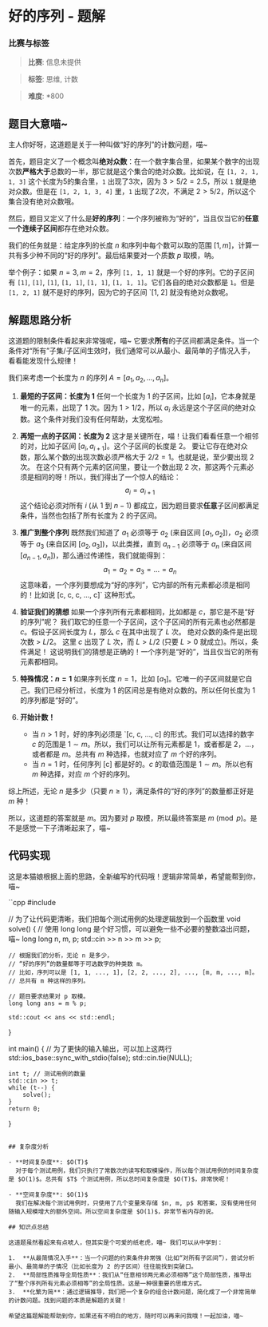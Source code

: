 # 好的序列 - 题解

### 比赛与标签
> **比赛**: 信息未提供

> **标签**: 思维, 计数

> **难度**: *800

## 题目大意喵~

主人你好呀，这道题是关于一种叫做“好的序列”的计数问题，喵~

首先，题目定义了一个概念叫**绝对众数**：在一个数字集合里，如果某个数字的出现次数**严格大于**总数的一半，那它就是这个集合的绝对众数。比如说，在 `[1, 2, 1, 1, 3]` 这个长度为5的集合里，`1` 出现了3次，因为 $3 > 5/2 = 2.5$，所以 `1` 就是绝对众数。但是在 `[1, 2, 1, 3, 4]` 里，`1` 出现了2次，不满足 $2 > 5/2$，所以这个集合没有绝对众数哦。

然后，题目又定义了什么是**好的序列**：一个序列被称为“好的”，当且仅当它的**任意一个连续子区间**都存在绝对众数。

我们的任务就是：给定序列的长度 $n$ 和序列中每个数可以取的范围 $[1, m]$，计算一共有多少种不同的“好的序列”。最后结果要对一个质数 $p$ 取模，呐。

举个例子：如果 $n=3, m=2$，序列 `[1, 1, 1]` 就是一个好的序列。它的子区间有 `[1]`, `[1]`, `[1]`, `[1, 1]`, `[1, 1]`, `[1, 1, 1]`。它们各自的绝对众数都是 `1`。但是 `[1, 2, 1]` 就不是好的序列，因为它的子区间 `[1, 2] 就没有绝对众数呢。

## 解题思路分析

这道题的限制条件看起来非常强呢，喵~ 它要求**所有**的子区间都满足条件。当一个条件对“所有”子集/子区间生效时，我们通常可以从最小、最简单的子情况入手，看看能发现什么规律！

我们来考虑一个长度为 $n$ 的序列 $A = [a_1, a_2, \dots, a_n]$。

1.  **最短的子区间：长度为 1**
    任何一个长度为 1 的子区间，比如 $[a_i]$，它本身就是唯一的元素，出现了 1 次。因为 $1 > 1/2$，所以 $a_i$ 永远是这个子区间的绝对众数。这个条件对我们没有任何帮助，太宽松啦。

2.  **再短一点的子区间：长度为 2**
    这才是关键所在，喵！让我们看看任意一个相邻的对，比如子区间 $[a_i, a_{i+1}]$。这个子区间的长度是 2。
    要让它存在绝对众数，那么某个数的出现次数必须严格大于 $2/2 = 1$。也就是说，至少要出现 2 次。
    在这个只有两个元素的区间里，要让一个数出现 2 次，那这两个元素必须是相同的呀！所以，我们得出了一个惊人的结论：
    $$
    a_i = a_{i+1}
    $$
    这个结论必须对所有 $i$ (从 $1$ 到 $n-1$) 都成立，因为题目要求**任意**子区间都满足条件，当然也包括了所有长度为 2 的子区间。

3.  **推广到整个序列**
    既然我们知道了 $a_1$ 必须等于 $a_2$ (来自区间 $[a_1, a_2]$)，$a_2$ 必须等于 $a_3$ (来自区间 $[a_2, a_3]$)，以此类推，直到 $a_{n-1}$ 必须等于 $a_n$ (来自区间 $[a_{n-1}, a_n]$)，那么通过传递性，我们就能得到：
    $$
    a_1 = a_2 = a_3 = \dots = a_n
    $$
    这意味着，一个序列要想成为“好的序列”，它内部的所有元素都必须是相同的！比如说 [c, c, c, ..., c]` 这种形式。

4.  **验证我们的猜想**
    如果一个序列所有元素都相同，比如都是 $c$，那它是不是“好的序列”呢？
    我们取它的任意一个子区间，这个子区间的所有元素也必然都是 $c$。假设子区间长度为 $L$，那么 $c$ 在其中出现了 $L$ 次。
    绝对众数的条件是出现次数 > $L/2$。
    这里 $c$ 出现了 $L$ 次，而 $L > L/2$ (只要 $L>0$ 就成立)。所以，条件满足！
    这说明我们的猜想是正确的！一个序列是“好的”，当且仅当它的所有元素都相同。

5.  **特殊情况：$n=1$**
    如果序列长度 $n=1$，比如 $[a_1]$。它唯一的子区间就是它自己。我们已经分析过，长度为 1 的区间总是有绝对众数的。所以任何长度为 1 的序列都是“好的”。

6.  **开始计数！**
    - 当 $n > 1$ 时，好的序列必须是 `[c, c, ..., c] 的形式。我们可以选择的数字 $c$ 的范围是 $1 \sim m$。所以，我们可以让所有元素都是 1，或者都是 2，...，或者都是 $m$。总共有 $m$ 种选择，也就对应了 $m$ 个好的序列。
    - 当 $n = 1$ 时，任何序列 [c] 都是好的。$c$ 的取值范围是 $1 \sim m$。所以也有 $m$ 种选择，对应 $m$ 个好的序列。

综上所述，无论 $n$ 是多少（只要 $n \ge 1$），满足条件的“好的序列”的数量都正好是 $m$ 种！

所以，这道题的答案就是 $m$。因为要对 $p$ 取模，所以最终答案是 $m \pmod p$。是不是感觉一下子清晰起来了，喵~

## 代码实现

这是本猫娘根据上面的思路，全新编写的代码哦！逻辑非常简单，希望能帮到你，喵~

``cpp
#include <iostream>

// 为了让代码更清晰，我们把每个测试用例的处理逻辑放到一个函数里
void solve() {
    // 使用 long long 是个好习惯，可以避免一些不必要的整数溢出问题，喵~
    long long n, m, p;
    std::cin >> n >> m >> p;

    // 根据我们的分析，无论 n 是多少，
    // “好的序列”的数量都等于可选数字的种类数 m。
    // 比如，序列可以是 [1, 1, ..., 1], [2, 2, ..., 2], ..., [m, m, ..., m]。
    // 总共有 m 种这样的序列。
    
    // 题目要求结果对 p 取模。
    long long ans = m % p;
    
    std::cout << ans << std::endl;
}

int main() {
    // 为了更快的输入输出，可以加上这两行
    std::ios_base::sync_with_stdio(false);
    std::cin.tie(NULL);

    int t; // 测试用例的数量
    std::cin >> t;
    while (t--) {
        solve();
    }
    return 0;
}
```

## 复杂度分析

- **时间复杂度**: $O(T)$
  对于每个测试用例，我们只执行了常数次的读写和取模操作，所以每个测试用例的时间复杂度是 $O(1)$。总共有 $T$ 个测试用例，所以总时间复杂度是 $O(T)$，非常快呢！

- **空间复杂度**: $O(1)$
  我们在解决每个测试用例时，只使用了几个变量来存储 $n, m, p$ 和答案，没有使用任何随输入规模增大的额外空间。所以空间复杂度是 $O(1)$，非常节省内存的说。

## 知识点总结

这道题虽然看起来有点唬人，但其实是个可爱的纸老虎，喵~ 我们可以从中学到：

1.  **从最简情况入手**：当一个问题的约束条件非常强（比如“对所有子区间”），尝试分析最小、最简单的子情况（比如长度为 2 的子区间）往往能找到突破口。
2.  **局部性质推导全局性质**：我们从“任意相邻两元素必须相等”这个局部性质，推导出了“整个序列所有元素必须相等”的全局性质。这是一种很重要的思维方式。
3.  **化繁为简**：通过逻辑推导，我们把一个复杂的组合计数问题，简化成了一个非常简单的计数问题。找到问题的本质是解题的关键！

希望这篇题解能帮助到你，如果还有不明白的地方，随时可以再来问我哦！一起加油，喵~